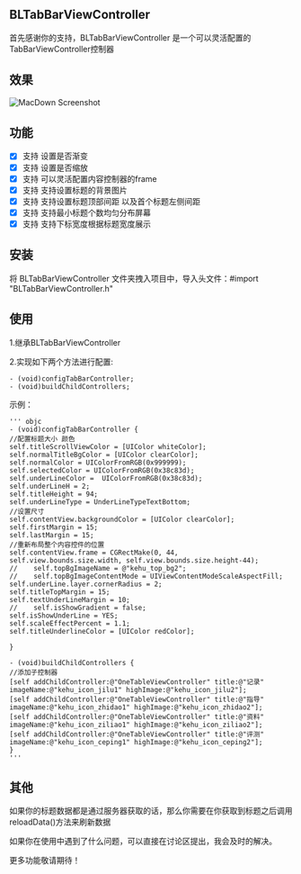 ## BLTabBarViewController

 首先感谢你的支持，BLTabBarViewController 是一个可以灵活配置的TabBarViewController控制器
 
 ## 效果

 ![MacDown Screenshot](./tabbarcontrollerDemo.gif)
 
 ## 功能
 
 - [x] 支持 设置是否渐变
 - [x] 支持 设置是否缩放
 - [x] 支持 可以灵活配置内容控制器的frame
 - [x] 支持 支持设置标题的背景图片
 - [x] 支持 支持设置标题顶部间距 以及首个标题左侧间距
 - [x] 支持 支持最小标题个数均匀分布屏幕
 - [x] 支持 支持下标宽度根据标题宽度展示
 
 ## 安装
 
 将 BLTabBarViewController 文件夹拽入项目中，导入头文件：#import "BLTabBarViewController.h"

## 使用
1.继承BLTabBarViewController

2.实现如下两个方法进行配置:

    - (void)configTabBarController;
    - (void)buildChildControllers;
    
示例：

    ''' objc
    - (void)configTabBarController {
    //配置标题大小 颜色
    self.titleScrollViewColor = [UIColor whiteColor];
    self.normalTitleBgColor = [UIColor clearColor];
    self.normalColor = UIColorFromRGB(0x999999);
    self.selectedColor = UIColorFromRGB(0x38c83d);
    self.underLineColor =  UIColorFromRGB(0x38c83d);
    self.underLineH = 2;
    self.titleHeight = 94;
    self.underLineType = UnderLineTypeTextBottom;
    //设置尺寸
    self.contentView.backgroundColor = [UIColor clearColor];
    self.firstMargin = 15;
    self.lastMargin = 15;
    //重新布局整个内容控件的位置
    self.contentView.frame = CGRectMake(0, 44, self.view.bounds.size.width, self.view.bounds.size.height-44);
    //    self.topBgImageName = @"kehu_top_bg2";
    //    self.topBgImageContentMode = UIViewContentModeScaleAspectFill;
    self.underLine.layer.cornerRadius = 2;
    self.titleTopMargin = 15;
    self.textUnderLineMargin = 10;
    //    self.isShowGradient = false;
    self.isShowUnderLine = YES;
    self.scaleEffectPercent = 1.1;
    self.titleUnderlineColor = [UIColor redColor];
    
    }
    
    - (void)buildChildControllers {
    //添加子控制器
    [self addChildController:@"OneTableViewController" title:@"记录" imageName:@"kehu_icon_jilu1" highImage:@"kehu_icon_jilu2"];
    [self addChildController:@"OneTableViewController" title:@"指导" imageName:@"kehu_icon_zhidao1" highImage:@"kehu_icon_zhidao2"];
    [self addChildController:@"OneTableViewController" title:@"资料" imageName:@"kehu_icon_ziliao1" highImage:@"kehu_icon_ziliao2"];
    [self addChildController:@"OneTableViewController" title:@"评测" imageName:@"kehu_icon_ceping1" highImage:@"kehu_icon_ceping2"];
    }
    '''


## 其他

如果你的标题数据都是通过服务器获取的话，那么你需要在你获取到标题之后调用reloadData()方法来刷新数据


如果你在使用中遇到了什么问题，可以直接在讨论区提出，我会及时的解决。

更多功能敬请期待！ 
